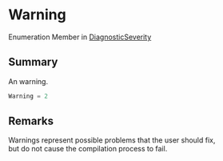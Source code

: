 # Warning

Enumeration Member in [DiagnosticSeverity](yarn.compiler.diagnostic.diagnosticseverity.md)

## Summary

An warning.

```csharp
Warning = 2
```

## Remarks

Warnings represent possible problems that the user should fix,\
but do not cause the compilation process to fail.
